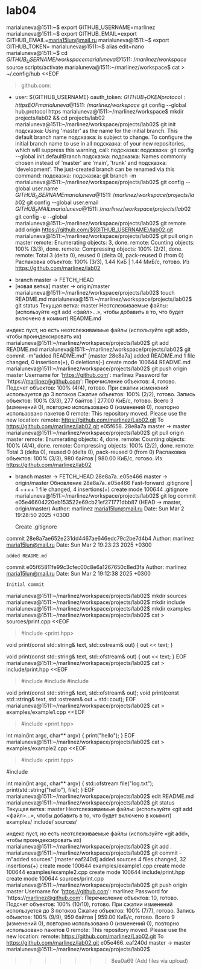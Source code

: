# lab04
marialuneva@1511:~$ export GITHUB_USERNAME=marlinez
marialuneva@1511:~$ export GITHUB_EMAIL=export GITHUB_EMAIL=maria15lun@mail.ru
marialuneva@1511:~$ export GITHUB_TOKEN=<token>
marialuneva@1511:~$ alias edit=nano
marialuneva@1511:~$ cd ${GITHUB_USERNAME}/workspace
marialuneva@1511:~/marlinez/workspace$ source scripts/activate
marialuneva@1511:~/marlinez/workspace$ cat > ~/.config/hub <<EOF
> github.com:
- user: ${GITHUB_USERNAME}
  oauth_token: ${GITHUB_TOKEN}
  protocol: https
EOF
marialuneva@1511:~/marlinez/workspace$ git config --global hub.protocol https
marialuneva@1511:~/marlinez/workspace$ mkdir projects/lab02 && cd projects/lab02
marialuneva@1511:~/marlinez/workspace/projects/lab02$ git init
подсказка: Using 'master' as the name for the initial branch. This default branch name
подсказка: is subject to change. To configure the initial branch name to use in all
подсказка: of your new repositories, which will suppress this warning, call:
подсказка: 
подсказка: 	git config --global init.defaultBranch <name>
подсказка: 
подсказка: Names commonly chosen instead of 'master' are 'main', 'trunk' and
подсказка: 'development'. The just-created branch can be renamed via this command:
подсказка: 
подсказка: 	git branch -m <name>
marialuneva@1511:~/marlinez/workspace/projects/lab02$ git config --global user.name ${GITHUB_USERNAME}
marialuneva@1511:~/marlinez/workspace/projects/lab02$ git config --global user.email ${GITHUB_EMAIL}
marialuneva@1511:~/marlinez/workspace/projects/lab02$ git config -e --global
marialuneva@1511:~/marlinez/workspace/projects/lab02$ git remote add origin https://github.com/${GITHUB_USERNAME}/lab02.git
marialuneva@1511:~/marlinez/workspace/projects/lab02$ git pull origin master
remote: Enumerating objects: 3, done.
remote: Counting objects: 100% (3/3), done.
remote: Compressing objects: 100% (2/2), done.
remote: Total 3 (delta 0), reused 0 (delta 0), pack-reused 0 (from 0)
Распаковка объектов: 100% (3/3), 1.44 КиБ | 1.44 МиБ/с, готово.
Из https://github.com/marlinez/lab02
 * branch            master     -> FETCH_HEAD
 * [новая ветка]     master     -> origin/master
marialuneva@1511:~/marlinez/workspace/projects/lab02$ touch README.md
marialuneva@1511:~/marlinez/workspace/projects/lab02$ git status
Текущая ветка: master
Неотслеживаемые файлы:
  (используйте «git add <файл>...», чтобы добавить в то, что будет включено в коммит)
	README.md

индекс пуст, но есть неотслеживаемые файлы
(используйте «git add», чтобы проиндексировать их)
marialuneva@1511:~/marlinez/workspace/projects/lab02$ git add README.md
marialuneva@1511:~/marlinez/workspace/projects/lab02$ git commit -m"added README.md"
[master 28e8a7a] added README.md
 1 file changed, 0 insertions(+), 0 deletions(-)
 create mode 100644 README.md
marialuneva@1511:~/marlinez/workspace/projects/lab02$ git push origin master
Username for 'https://github.com': marlinez
Password for 'https://marlinez@github.com': 
Перечисление объектов: 4, готово.
Подсчет объектов: 100% (4/4), готово.
При сжатии изменений используется до 3 потоков
Сжатие объектов: 100% (2/2), готово.
Запись объектов: 100% (3/3), 277 байтов | 277.00 КиБ/с, готово.
Всего 3 (изменений 0), повторно использовано 0 (изменений 0), повторно использовано пакетов 0
remote: This repository moved. Please use the new location:
remote:   https://github.com/marlinez/Lab02.git
To https://github.com/marlinez/lab02.git
   e05f658..28e8a7a  master -> master
marialuneva@1511:~/marlinez/workspace/projects/lab02$ git pull origin master
remote: Enumerating objects: 4, done.
remote: Counting objects: 100% (4/4), done.
remote: Compressing objects: 100% (2/2), done.
remote: Total 3 (delta 0), reused 0 (delta 0), pack-reused 0 (from 0)
Распаковка объектов: 100% (3/3), 980 байтов | 980.00 КиБ/с, готово.
Из https://github.com/marlinez/lab02
 * branch            master     -> FETCH_HEAD
   28e8a7a..e05e466  master     -> origin/master
Обновление 28e8a7a..e05e466
Fast-forward
 .gitignore | 4 ++++
 1 file changed, 4 insertions(+)
 create mode 100644 .gitignore
marialuneva@1511:~/marlinez/workspace/projects/lab02$ git log
commit e05e46604220eb153522e69cb21ef271771dbb87 (HEAD -> master, origin/master)
Author: marlinez <maria15lun@mail.ru>
Date:   Sun Mar 2 19:28:50 2025 +0300

    Create .gitignore

commit 28e8a7ae652e231dd4467ae646edc79c2be7d4b4
Author: marlinez <maria15lun@mail.ru>
Date:   Sun Mar 2 19:23:23 2025 +0300

    added README.md

commit e05f65811fe99c3cfec00c8e6a1267650c8ed3fa
Author: marlinez <maria15lun@mail.ru>
Date:   Sun Mar 2 19:12:38 2025 +0300

    Initial commit
marialuneva@1511:~/marlinez/workspace/projects/lab02$ mkdir sources
marialuneva@1511:~/marlinez/workspace/projects/lab02$ mkdir include
marialuneva@1511:~/marlinez/workspace/projects/lab02$ mkdir examples
marialuneva@1511:~/marlinez/workspace/projects/lab02$ cat > sources/print.cpp <<EOF
> #include <print.hpp>

void print(const std::string& text, std::ostream& out)
{
  out << text;
}

void print(const std::string& text, std::ofstream& out)
{
  out << text;
}
EOF
marialuneva@1511:~/marlinez/workspace/projects/lab02$ cat > include/print.hpp <<EOF
> #include <fstream>
#include <iostream>
#include <string>

void print(const std::string& text, std::ofstream& out);
void print(const std::string& text, std::ostream& out = std::cout);
EOF
marialuneva@1511:~/marlinez/workspace/projects/lab02$ cat > examples/example1.cpp <<EOF
> #include <print.hpp>

int main(int argc, char** argv)
{
  print("hello");
}
EOF
marialuneva@1511:~/marlinez/workspace/projects/lab02$ cat > examples/example2.cpp <<EOF
> #include <print.hpp>

#include <fstream>

int main(int argc, char** argv)
{
  std::ofstream file("log.txt");
  print(std::string("hello"), file);
}
EOF
marialuneva@1511:~/marlinez/workspace/projects/lab02$ edit README.md
marialuneva@1511:~/marlinez/workspace/projects/lab02$ git status
Текущая ветка: master
Неотслеживаемые файлы:
  (используйте «git add <файл>...», чтобы добавить в то, что будет включено в коммит)
	examples/
	include/
	sources/

индекс пуст, но есть неотслеживаемые файлы
(используйте «git add», чтобы проиндексировать их)
marialuneva@1511:~/marlinez/workspace/projects/lab02$ git add .
marialuneva@1511:~/marlinez/workspace/projects/lab02$ git commit -m"added sources"
[master eaf240d] added sources
 4 files changed, 32 insertions(+)
 create mode 100644 examples/example1.cpp
 create mode 100644 examples/example2.cpp
 create mode 100644 include/print.hpp
 create mode 100644 sources/print.cpp
marialuneva@1511:~/marlinez/workspace/projects/lab02$ git push origin master
Username for 'https://github.com': marlinez 
Password for 'https://marlinez@github.com': 
Перечисление объектов: 10, готово.
Подсчет объектов: 100% (10/10), готово.
При сжатии изменений используется до 3 потоков
Сжатие объектов: 100% (7/7), готово.
Запись объектов: 100% (9/9), 959 байтов | 959.00 КиБ/с, готово.
Всего 9 (изменений 0), повторно использовано 0 (изменений 0), повторно использовано пакетов 0
remote: This repository moved. Please use the new location:
remote:   https://github.com/marlinez/Lab02.git
To https://github.com/marlinez/lab02.git
   e05e466..eaf240d  master -> master
marialuneva@1511:~/marlinez/workspace/projects/lab02$ 
>>>>>>> 8ea0a69 (Add files via upload)
